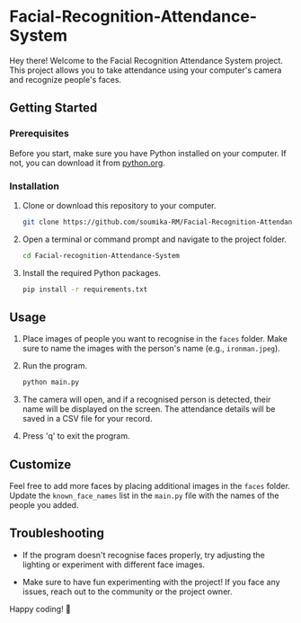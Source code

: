 # Facial-Recognition-Attendance-System

Hey there! Welcome to the Facial Recognition Attendance System project. This project allows you to take attendance using your computer's camera and recognize people's faces.

## Getting Started

### Prerequisites

Before you start, make sure you have Python installed on your computer. If not, you can download it from [python.org](https://www.python.org/downloads/).

### Installation

1. Clone or download this repository to your computer.

    ```bash
    git clone https://github.com/soumika-RM/Facial-Recognition-Attendance-System.git
    ```

2. Open a terminal or command prompt and navigate to the project folder.

    ```bash
    cd Facial-recognition-Attendance-System
    ```

3. Install the required Python packages.

    ```bash
    pip install -r requirements.txt
    ```

## Usage

1. Place images of people you want to recognise in the `faces` folder. Make sure to name the images with the person's name (e.g., `ironman.jpeg`).

2. Run the program.

    ```bash
    python main.py
    ```

3. The camera will open, and if a recognised person is detected, their name will be displayed on the screen. The attendance details will be saved in a CSV file for your record.

4. Press 'q' to exit the program.

## Customize

Feel free to add more faces by placing additional images in the `faces` folder. Update the `known_face_names` list in the `main.py` file with the names of the people you added.

## Troubleshooting

- If the program doesn't recognise faces properly, try adjusting the lighting or experiment with different face images.

- Make sure to have fun experimenting with the project! If you face any issues, reach out to the community or the project owner.

Happy coding! 🚀
